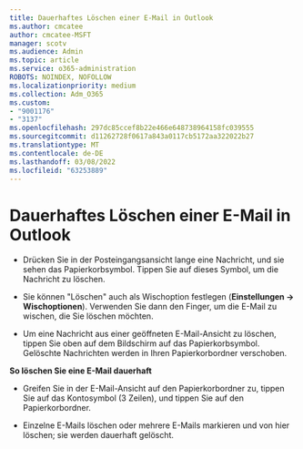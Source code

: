 ```yaml
---
title: Dauerhaftes Löschen einer E-Mail in Outlook
ms.author: cmcatee
author: cmcatee-MSFT
manager: scotv
ms.audience: Admin
ms.topic: article
ms.service: o365-administration
ROBOTS: NOINDEX, NOFOLLOW
ms.localizationpriority: medium
ms.collection: Adm_O365
ms.custom:
- "9001176"
- "3137"
ms.openlocfilehash: 297dc85ccef8b22e466e648738964158fc039555
ms.sourcegitcommit: d11262728f0617a843a0117cb5172aa322022b27
ms.translationtype: MT
ms.contentlocale: de-DE
ms.lasthandoff: 03/08/2022
ms.locfileid: "63253889"
---
```

# <a name="permanently-delete-an-email-in-outlook"></a>Dauerhaftes Löschen einer E-Mail in Outlook

- Drücken Sie in der Posteingangsansicht lange eine Nachricht, und sie sehen das Papierkorbsymbol. Tippen Sie auf dieses Symbol, um die Nachricht zu löschen.

- Sie können "Löschen" auch als Wischoption festlegen (**Einstellungen -> Wischoptionen**). Verwenden Sie dann den Finger, um die E-Mail zu wischen, die Sie löschen möchten. 

- Um eine Nachricht aus einer geöffneten E-Mail-Ansicht zu löschen, tippen Sie oben auf dem Bildschirm auf das Papierkorbsymbol. Gelöschte Nachrichten werden in Ihren Papierkorbordner verschoben. 

**So löschen Sie eine E-Mail dauerhaft**

- Greifen Sie in der E-Mail-Ansicht auf den Papierkorbordner zu, tippen Sie auf das Kontosymbol (3 Zeilen), und tippen Sie auf den Papierkorbordner.

- Einzelne E-Mails löschen oder mehrere E-Mails markieren und von hier löschen; sie werden dauerhaft gelöscht.